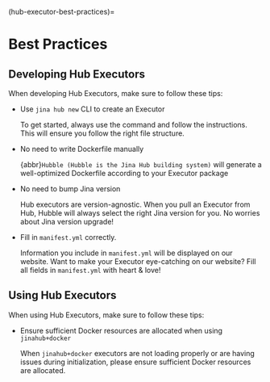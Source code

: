 (hub-executor-best-practices)=
# Best Practices

## Developing Hub Executors

When developing Hub Executors, make sure to follow these tips:

* Use `jina hub new` CLI to create an Executor

  To get started, always use the command and follow the instructions. This will ensure you follow the right file 
structure.

* No need to write Dockerfile manually 

  {abbr}`Hubble (Hubble is the Jina Hub building system)` will generate a well-optimized Dockerfile according to your Executor 
    package


* No need to bump Jina version

  Hub executors are version-agnostic. When you pull an Executor from Hub, Hubble will always select the right Jina 
version for you. No worries about Jina version upgrade!


* Fill in `manifest.yml` correctly. 

  Information you include in `manifest.yml` will be displayed on our website.
Want to make your Executor eye-catching on our website? Fill all fields in `manifest.yml` with heart & love!


## Using Hub Executors

When using Hub Executors, make sure to follow these tips:

* Ensure sufficient Docker resources are allocated when using `jinahub+docker`

  When `jinahub+docker` executors are not loading properly or are having issues during initialization, please ensure sufficient Docker resources are allocated.
